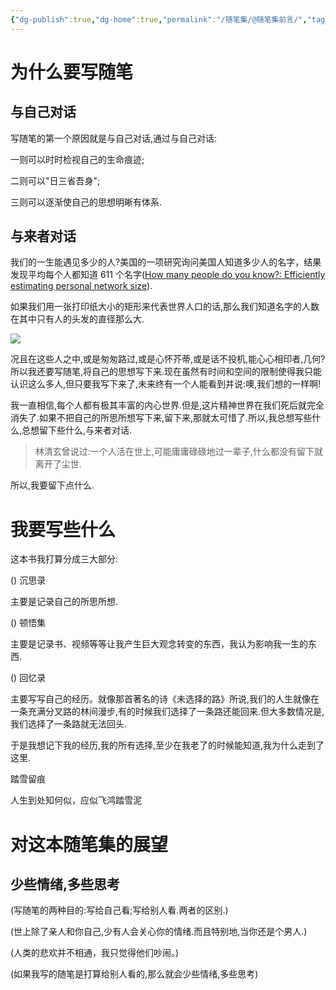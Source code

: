 ```yaml
---
{"dg-publish":true,"dg-home":true,"permalink":"/随笔集/@随笔集前言/","tags":["gardenEntry"],"dgPassFrontmatter":true}
---
```


# 为什么要写随笔

## 与自己对话

写随笔的第一个原因就是与自己对话,通过与自己对话:

一则可以时时检视自己的生命痕迹;

二则可以"日三省吾身";

三则可以逐渐使自己的思想明晰有体系.

## 与来者对话

我们的一生能遇见多少的人?美国的一项研究询问美国人知道多少人的名字，结果发现平均每个人都知道 611 个名字([How many people do you know?: Efficiently estimating personal network size](https://www.ncbi.nlm.nih.gov/pmc/articles/PMC3666355/)).

如果我们用一张打印纸大小的矩形来代表世界人口的话,那么我们知道名字的人数在其中只有人的头发的直径那么大.

![](/img/user/随笔集/attachments/@随笔集前言.png)

况且在这些人之中,或是匆匆路过,或是心怀芥蒂,或是话不投机,能心心相印者,几何?所以我还要写随笔,将自己的思想写下来.现在虽然有时间和空间的限制使得我只能认识这么多人,但只要我写下来了,未来终有一个人能看到并说:噢,我们想的一样啊!

我一直相信,每个人都有极其丰富的内心世界.但是,这片精神世界在我们死后就完全消失了.如果不把自己的所思所想写下来,留下来,那就太可惜了.所以,我总想写些什么,总想留下些什么,与来者对话.

>林清玄曾说过:一个人活在世上,可能庸庸碌碌地过一辈子,什么都没有留下就离开了尘世.

所以,我要留下点什么.


# 我要写些什么

这本书我打算分成三大部分:


() 沉思录

主要是记录自己的所思所想.

() 顿悟集

主要是记录书、视频等等让我产生巨大观念转变的东西，我认为影响我一生的东西.

() 回忆录

主要写写自己的经历。就像那首著名的诗《未选择的路》所说,我们的人生就像在一条充满分叉路的林间漫步,有的时候我们选择了一条路还能回来.但大多数情况是,我们选择了一条路就无法回头.

于是我想记下我的经历,我的所有选择,至少在我老了的时候能知道,我为什么走到了这里.

踏雪留痕

人生到处知何似，应似飞鸿踏雪泥

# 对这本随笔集的展望
## 少些情绪,多些思考

(写随笔的两种目的:写给自己看;写给别人看.两者的区别.)

(世上除了亲人和你自己,少有人会关心你的情绪.而且特别地,当你还是个男人.)

(人类的悲欢并不相通，我只觉得他们吵闹。)

(如果我写的随笔是打算给别人看的,那么就会少些情绪,多些思考)